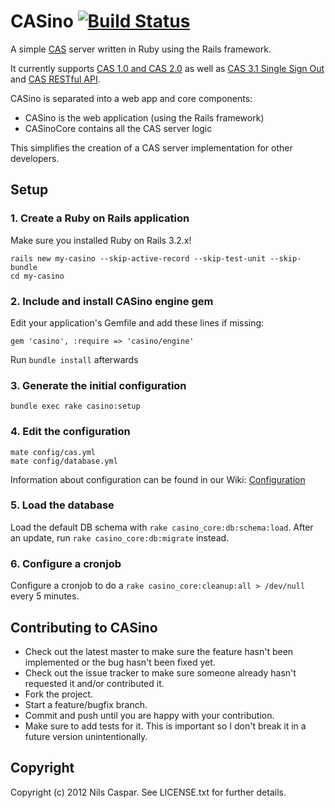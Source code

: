 # CASino [![Build Status](https://secure.travis-ci.org/rbCAS/CASino.png?branch=master)](https://travis-ci.org/rbCAS/CASino)

A simple [CAS](http://www.jasig.org/cas) server written in Ruby using the Rails framework.

It currently supports [CAS 1.0 and CAS 2.0](http://www.jasig.org/cas/protocol) as well as [CAS 3.1 Single Sign Out](https://wiki.jasig.org/display/CASUM/Single+Sign+Out) and [CAS RESTful API](https://wiki.jasig.org/display/CASUM/RESTful+API).

CASino is separated into a web app and core components:

* CASino is the web application (using the Rails framework)
* CASinoCore contains all the CAS server logic

This simplifies the creation of a CAS server implementation for other developers.

## Setup

### 1. Create a Ruby on Rails application

Make sure you installed Ruby on Rails 3.2.x!

    rails new my-casino --skip-active-record --skip-test-unit --skip-bundle
    cd my-casino

### 2. Include and install CASino engine gem

Edit your application's Gemfile and add these lines if missing:

    gem 'casino', :require => 'casino/engine'

Run `bundle install` afterwards

### 3. Generate the initial configuration

    bundle exec rake casino:setup

### 4. Edit the configuration

    mate config/cas.yml
    mate config/database.yml

Information about configuration can be found in our Wiki: [Configuration](https://github.com/pencil/CASino/wiki/Configuration)

### 5. Load the database

Load the default DB schema with `rake casino_core:db:schema:load`. After an update, run `rake casino_core:db:migrate` instead.

### 6. Configure a cronjob

Configure a cronjob to do a `rake casino_core:cleanup:all > /dev/null` every 5 minutes.

## Contributing to CASino

* Check out the latest master to make sure the feature hasn't been implemented or the bug hasn't been fixed yet.
* Check out the issue tracker to make sure someone already hasn't requested it and/or contributed it.
* Fork the project.
* Start a feature/bugfix branch.
* Commit and push until you are happy with your contribution.
* Make sure to add tests for it. This is important so I don't break it in a future version unintentionally.

## Copyright

Copyright (c) 2012 Nils Caspar. See LICENSE.txt for further details.
